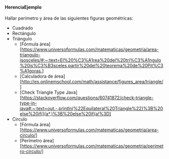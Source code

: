 #### HerenciaEjemplo
Hallar perímetro y área de las siguientes figuras geométricas:
- Cuadrado
- Rectángulo
- Triángulo
  - [Fórmula área][https://www.universoformulas.com/matematicas/geometria/area-triangulo-isosceles/#:~:text=El%20%C3%A1rea%20del%20tri%C3%A1ngulo%20is%C3%B3sceles,partir%20del%20teorema%20de%20Pit%C3%A1goras.]
  - [Calculadora de área][http://es.onlinemschool.com/math/assistance/figures_area/triangle/]
  - [Check Triangle Type Java][https://stackoverflow.com/questions/60741872/check-triangle-type-in-java#:~:text=out.-,println(%22Equilateral%20Triangle%22)%3B%20else%20if(((a*,)%3B%20else%20if(a!%3D]
- Circulo 
  - [Fórmula área][https://www.universoformulas.com/matematicas/geometria/area-circulo/]
  - [Perímetro área][https://www.universoformulas.com/matematicas/geometria/perimetro-circulo/]
